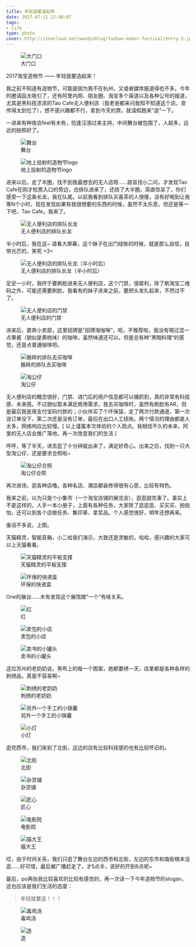 ```yaml
---
title: 年轻就要造起来
date: 2017-07-11 22:48:07
tags:
- life
type: photo
cover: http://sinacloud.net/woodysblog/taobao-maker-festival/entry-2.jpg
---
```


<figure>
<img alt="大门口"
	src="http://sinacloud.net/woodysblog/blog/img-placeholder.jpg"
    data-src="http://sinacloud.net/woodysblog/taobao-maker-festival/entry-1.jpg" />
<figcaption>大门口</figcaption>
</figure>

2017淘宝造物节 —— 年轻就要造起来！

我之前不知道有造物节，可能是因为我不在杭州，又或者媒体报道得也不多。今年的邀请函太吸引了，还有阿里内网、朋友圈、淘宝多个渠道以及各种公号的报道，尤其是黑科技浓浓的Tao Cafe无人便利店（我老爸都来问我知不知道这个店，宣传得太到位了），想不感兴趣都不行，拿到今天的票，就请假跑来“造”一下。

一进来有种夜店feel有木有，恰逢汪涵过来主持，中间舞台被包围了，人超多，远远的拍照好了。

<figure>
<img alt="舞台"
	src="http://sinacloud.net/woodysblog/blog/img-placeholder.jpg"
    data-src="http://sinacloud.net/woodysblog/taobao-maker-festival/entry-2.jpg" />
<figcaption>舞台</figcaption>
</figure>

<figure>
<img alt="地上投射的造物节logo" 
     data-src="http://sinacloud.net/woodysblog/taobao-maker-festival/entry-3.jpg" />
<figcaption>地上投射的造物节logo</figcaption>
</figure>

进来以后，走了半圈，找不到我最想去的无人店呀……路盲找小二问，才发现Tao Cafe在刚才检票入口的旁边，白排队进来了，还绕了大半圈，简直惊呆了，你们感受一下这条长龙，我在队尾。以前我看到排队买喜茶的人很傻，没有好喝到让我等N个小时，现在发现如果有我很想要的东西的时候，虽然不太乐意，但还是等一下吧，Tao Cafe，我来了。

<figure>
<img alt="无人便利店的排队长龙" 
	src="http://sinacloud.net/woodysblog/blog/img-placeholder.jpg"
    data-src="http://sinacloud.net/woodysblog/taobao-maker-festival/store-waiting.jpg" />
<figcaption>无人便利店的排队长龙</figcaption>
</figure>

半小时后，我在这~ 请看大屏幕，这个妹子在出门结账的时候，就是那么自信，自带光芒的，笑死 >3<

<figure>
<img alt="无人便利店的排队长龙（半小时后）" 
	src="http://sinacloud.net/woodysblog/blog/img-placeholder.jpg"
     data-src="http://sinacloud.net/woodysblog/taobao-maker-festival/store-waiting-2.jpg" />
<figcaption>无人便利店的排队长龙（半小时后）</figcaption>
</figure>

足足一小时，我终于要刷脸进来无人便利店，这个门禁，很犀利，除了刷淘宝二维码之外，可能还需要刷脸，我看有的妹子进来之前，要把头发扎起来，不然过不了。

<figure>
<img alt="无人便利店的门禁" 
	src="http://sinacloud.net/woodysblog/blog/img-placeholder.jpg"
     data-src="http://sinacloud.net/woodysblog/taobao-maker-festival/store-entry.jpg" />
<figcaption>无人便利店的门禁</figcaption>
</figure>

进来后，直奔小卖部，这里招牌是”招牌淘咖啡“，呃，不推荐啦，我没有喝过混一点果酱（貌似是黄桃味）的咖啡，虽然味道还可以，但是总有种”黑暗料理“的感觉，还是点普通咖啡吧。

<figure>
<img alt="搬砖的排队去买咖啡" 
	src="http://sinacloud.net/woodysblog/blog/img-placeholder.jpg"
     data-src="http://sinacloud.net/woodysblog/taobao-maker-festival/store-wu.jpg" />
<figcaption>搬砖的排队去买咖啡</figcaption>
</figure>

<figure>
<img alt="淘公仔" 
	src="http://sinacloud.net/woodysblog/blog/img-placeholder.jpg"
     data-src="http://sinacloud.net/woodysblog/taobao-maker-festival/store-figure.jpg" />
<figcaption>淘公仔</figcaption>
</figure>

无人便利店的概念很好，门禁、进门后的用户信息都可以捕抓到，真的非常有科技感、未来感。不过貌似暂未满足商用需求，我去买咖啡时，虽然有刷脸有AR，但是最后我是用支付宝码付款的；小伙伴买了个环保袋，走了两次付款通道，第一次说订单没下，第二次还是没有订单，最后在出口人工结账。两个情况的理由都是人太多，网络响应比较慢。[ 以上谨属本次体验的个人观点。我相信不久的未来，阿里的无人店会推广落地，再一次改变我们的生活 ]

呼呼，等了半天，进去逛了十分钟就出来了，满足好奇心。出来之后，找到一只大型淘公仔，还是要求合照啦~

<figure>
<img alt="淘公仔合照" 
	src="http://sinacloud.net/woodysblog/blog/img-placeholder.jpg"
     data-src="http://sinacloud.net/woodysblog/taobao-maker-festival/tao-smile.jpg" />
<figcaption>淘公仔合照</figcaption>
</figure>

再次进场，逛各种店噜。各种名店、潮店都装修得很有心思，比较有特色。

我来之前，以为只是个小集市（一个淘宝店铺的展览会），逛逛就完事了。事实上不是这样的，人手一本小册子，上面有各种任务，大家除了逛逛逛、买买买、拍拍怕，还可以到各个店做任务、集印章、拿奖品。个人感觉很好，明年还想再来。

废话不多说，上图。

天猫精灵，智能音箱，小二给我们演示，大致还是灵敏的，哈哈，感兴趣的大家可以上天猫看看。

<figure>
<img alt="天猫精灵的平板支撑" 
	src="http://sinacloud.net/woodysblog/blog/img-placeholder.jpg"
     data-src="http://sinacloud.net/woodysblog/taobao-maker-festival/tmall-plank.jpg" />
<figcaption>天猫精灵的平板支撑</figcaption>
</figure>

<figure>
<img alt="环保的快递盒" 
	src="http://sinacloud.net/woodysblog/blog/img-placeholder.jpg"
     data-src="http://sinacloud.net/woodysblog/taobao-maker-festival/green-action.jpg" />
<figcaption>环保的快递盒</figcaption>
</figure>

One的展台……木有发现这个展馆跟”一个“有啥关系。

<figure>
<img alt="红" 
	src="http://sinacloud.net/woodysblog/blog/img-placeholder.jpg"
     data-src="http://sinacloud.net/woodysblog/taobao-maker-festival/wu-hong.jpg" />
<figcaption>红</figcaption>
</figure>

<figure>
<img alt="卖包的小店" 
	src="http://sinacloud.net/woodysblog/blog/img-placeholder.jpg"
     data-src="http://sinacloud.net/woodysblog/taobao-maker-festival/bag-store.jpg" />
<figcaption>卖包的小店</figcaption>
</figure>

<figure>
<img alt="卖书的小罐头" 
	src="http://sinacloud.net/woodysblog/blog/img-placeholder.jpg"
     data-src="http://sinacloud.net/woodysblog/taobao-maker-festival/bookshop.jpg" />
<figcaption>卖书的小罐头</figcaption>
</figure>

这位苏州的老奶奶说，黑布上的每一个图案，她都要绣一天，店里都是各种各样的刺绣品，真是不容易啊~

<figure>
<img alt="刺绣的老奶奶" 
	src="http://sinacloud.net/woodysblog/blog/img-placeholder.jpg"
     data-src="http://sinacloud.net/woodysblog/taobao-maker-festival/grandma.jpg" />
<figcaption>刺绣的老奶奶</figcaption>
</figure>

<figure>
<img alt="另外一个手工的小锦囊" 
	src="http://sinacloud.net/woodysblog/blog/img-placeholder.jpg"
     data-src="http://sinacloud.net/woodysblog/taobao-maker-festival/little-bag.jpg" />
<figcaption>另外一个手工的小锦囊</figcaption>
</figure>

<figure>
<img alt="小灯" 
	src="http://sinacloud.net/woodysblog/blog/img-placeholder.jpg"
     data-src="http://sinacloud.net/woodysblog/taobao-maker-festival/light.jpg" />
<figcaption>小灯</figcaption>
</figure>

逛完西市，我们来到了北街，这边的店有比较科技感的也有比较怀旧的。

<figure>
<img alt="北街" 
	src="http://sinacloud.net/woodysblog/blog/img-placeholder.jpg"
     data-src="http://sinacloud.net/woodysblog/taobao-maker-festival/north-area.jpg" />
<figcaption>北街</figcaption>
</figure>

<figure>
<img alt="杂货铺" 
	src="http://sinacloud.net/woodysblog/blog/img-placeholder.jpg"
     data-src="http://sinacloud.net/woodysblog/taobao-maker-festival/store-else.jpg" />
<figcaption>杂货铺</figcaption>
</figure>

<figure>
<img alt="匠心" 
	src="http://sinacloud.net/woodysblog/blog/img-placeholder.jpg"
     data-src="http://sinacloud.net/woodysblog/taobao-maker-festival/workshop.jpg" />
<figcaption>匠心</figcaption>
</figure>

<figure>
<img alt="电影院" 
	src="http://sinacloud.net/woodysblog/blog/img-placeholder.jpg"
     data-src="http://sinacloud.net/woodysblog/taobao-maker-festival/cinema.jpg" />
<figcaption>电影院</figcaption>
</figure>

<figure>
<img alt="猫大王" 
	src="http://sinacloud.net/woodysblog/blog/img-placeholder.jpg"
     data-src="http://sinacloud.net/woodysblog/taobao-maker-festival/cat.jpg" />
<figcaption>猫大王</figcaption>
</figure>

哎，由于时间关系，我们只逛了舞台左边的西市和北街，左边的东市和南街根本没逛……好可惜，最后被广播赶走了，才5点半，说好的开到6点呢~

最后，po两张我比较喜欢的比较有感觉的，再一次读一下今年造物节的slogan，这也应该是我们生活的态度：

> 年轻就要造！！！

<figure>
<img alt="毒鸡汤" 
	src="http://sinacloud.net/woodysblog/blog/img-placeholder.jpg"
     data-src="http://sinacloud.net/woodysblog/taobao-maker-festival/black-white.jpg" />
<figcaption>毒鸡汤</figcaption>
</figure>

<figure>
<img alt="造" 
	src="http://sinacloud.net/woodysblog/blog/img-placeholder.jpg"
     data-src="http://sinacloud.net/woodysblog/taobao-maker-festival/zao.jpg" />
<figcaption>造</figcaption>
</figure>













